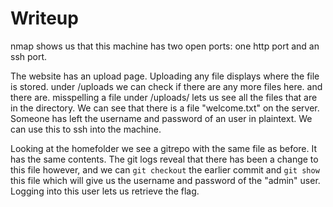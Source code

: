 # Writeup
nmap shows us that this machine has two open ports: one http port and an ssh port.

The website has an upload page. Uploading any file displays where the file is stored. under /uploads we can check if there are any more files here. and there are. misspelling a file under /uploads/ lets us see all the files that are in the directory. We can see that there is a file "welcome.txt" on the server. Someone has left the username and password of an user in plaintext. We can use this to ssh into the machine.

Looking at the homefolder we see a gitrepo with the same file as before. It has the same contents. 
The git logs reveal that there has been a change to this file however, and we can `git checkout` the earlier commit and `git show` this file which will give us the username and password of the "admin" user. Logging into this user lets us retrieve the flag.
